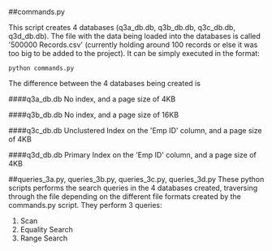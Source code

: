 ##commands.py

This script creates 4 databases (q3a\_db.db, q3b\_db.db, q3c\_db.db, q3d\_db.db).
The file with the data being loaded into the databases is called '500000 Records.csv' (currently holding around 100 records or else it was too big to be added to the project).
It can be simply executed in the format:
```
python commands.py
```

The difference between the 4 databases being created is

####q3a_db.db
No index, and a page size of 4KB

####q3b_db.db
No index, and a page size of 16KB

####q3c_db.db
Unclustered Index on the 'Emp ID' column, and a page size of 4KB 

####q3d_db.db
Primary Index on the 'Emp ID' column, and a page size of 4KB

##queries_3a.py, queries_3b.py, queries_3c.py, queries_3d.py
These python scripts performs the search queries in the 4 databases created, traversing through the file depending on the different file formats created by the commands.py script.
They perform 3 queries: 
1. Scan
2. Equality Search
3. Range Search
